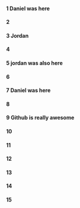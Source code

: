 #### 1 Daniel was here
#### 2
#### 3 Jordan
#### 4
#### 5 jordan was also here
#### 6
#### 7 Daniel was here
#### 8
#### 9 Github is really awesome
#### 10
#### 11
#### 12
#### 13
#### 14
#### 15